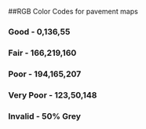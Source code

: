 ##RGB Color Codes for pavement maps
### Good - 0,136,55
### Fair - 166,219,160
### Poor - 194,165,207
### Very Poor - 123,50,148
### Invalid - 50% Grey
